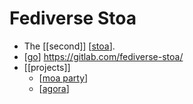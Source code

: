# Fediverse Stoa

- The [[second]] [[stoa]].
- [[go]] https://gitlab.com/fediverse-stoa/
- [[projects]]
  - [[moa party]]
  - [[agora]]


[//begin]: # "Autogenerated link references for markdown compatibility"
[stoa]: stoa "Stoa"
[go]: go "Go"
[moa party]: moa-party "Moa.party"
[agora]: agora "Agora"
[//end]: # "Autogenerated link references"